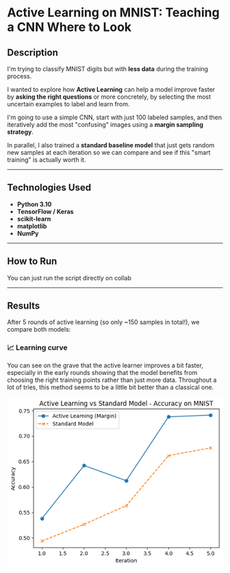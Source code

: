 # Active Learning on MNIST: Teaching a CNN Where to Look

## Description  
I'm trying to classify MNIST digits but with **less data** during the training process.

I wanted to explore how **Active Learning** can help a model improve faster by **asking the right questions** or more concretely, by selecting the most uncertain examples to label and learn from. 

I'm going to use a simple CNN, start with just 100 labeled samples, and then iteratively add the most "confusing" images using a **margin sampling strategy**.

In parallel, I also trained a **standard baseline model** that just gets random new samples at each iteration so we can compare and see if this "smart training" is actually worth it.

---

## Technologies Used  
- **Python 3.10**  
- **TensorFlow / Keras**  
- **scikit-learn**  
- **matplotlib**  
- **NumPy**

---

## How to Run  
You can just run the script directly on collab

---

## Results

After 5 rounds of active learning (so only ~150 samples in total!), we compare both models:

### 📈 Learning curve  
You can see on the grave that the active learner improves a bit faster, especially in the early rounds showing that the model benefits from choosing the right training points rather than just more data. Throughout a lot of tries, this method seems to be a little bit better than a classical one.

![exemple](exemple.png)

